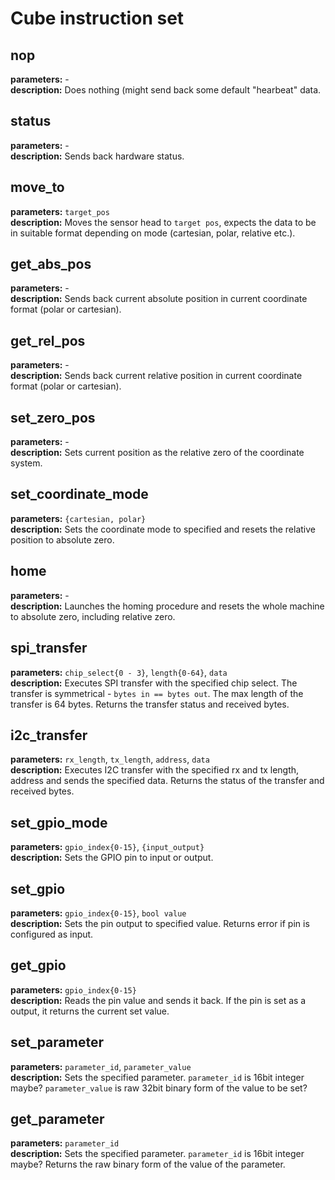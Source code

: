 # Cube instruction set

## nop
__parameters:__  -\
__description:__ Does nothing (might send back some default "hearbeat" data.

## status
__parameters:__ -\
__description:__ Sends back hardware status.

## move_to
__parameters:__  `target_pos`\
__description:__ Moves the sensor head to `target pos`, expects the data to be in suitable format depending on mode (cartesian, polar, relative etc.).

## get_abs_pos
__parameters:__  -\
__description:__ Sends back current absolute position in current coordinate format (polar or cartesian).

## get_rel_pos
__parameters:__  -\
__description:__ Sends back current relative position in current coordinate format (polar or cartesian).

## set_zero_pos
__parameters:__  -\
__description:__ Sets current position as the relative zero of the coordinate system.

## set_coordinate_mode
__parameters:__  `{cartesian, polar}`\
__description:__ Sets the coordinate mode to specified and resets the relative position to absolute zero.

## home
__parameters:__  -\
__description:__ Launches the homing procedure and resets the whole machine to absolute zero, including relative zero.

## spi_transfer
__parameters:__ `chip_select{0 - 3}`, `length{0-64}`, `data`\
__description:__ Executes SPI transfer with the specified chip select. The transfer is symmetrical - `bytes in == bytes out`. The max length of the transfer is 64 bytes. Returns the transfer status and received bytes.

## i2c_transfer
__parameters:__  `rx_length`, `tx_length`, `address`, `data`\
__description:__ Executes I2C transfer with the specified rx and tx length, address and sends the specified data. Returns the status of the transfer and received bytes.

## set_gpio_mode
__parameters:__  `gpio_index{0-15}`, `{input_output}`\
__description:__ Sets the GPIO pin to input or output.

## set_gpio
__parameters:__  `gpio_index{0-15}`, `bool value`\
__description:__ Sets the pin output to specified value. Returns error if pin is configured as input.

## get_gpio
__parameters:__  `gpio_index{0-15}`\
__description:__ Reads the pin value and sends it back. If the pin is set as a output, it returns the current set value.

## set_parameter
__parameters:__  `parameter_id`, `parameter_value`\
__description:__ Sets the specified parameter. `parameter_id` is 16bit integer maybe? `parameter_value` is raw 32bit binary form of the value to be set?

## get_parameter
__parameters:__  `parameter_id`\
__description:__ Sets the specified parameter. `parameter_id` is 16bit integer maybe? Returns the raw binary form of the value of the parameter.